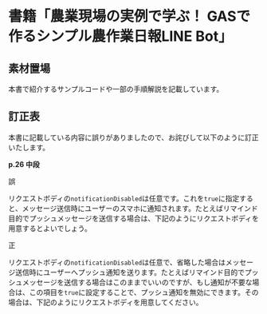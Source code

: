 # 書籍「農業現場の実例で学ぶ！ GASで作るシンプル農作業日報LINE Bot」

## 素材置場

本書で紹介するサンプルコードや一部の手順解説を記載しています。

## 訂正表

本書に記載している内容に誤りがありましたので、お詫びして以下のように訂正いたします。

**p.26 中段**  

誤

リクエストボディの`notificationDisabled`は任意です。これを`true`に指定すると、メッセージ送信時にユーザーのスマホに通知されます。たとえばリマインド目的でプッシュメッセージを送信する場合は、下記のようにリクエストボディを用意するとよいでしょう。

正

リクエストボディの`notificationDisabled`は任意で、省略した場合はメッセージ送信時にユーザーへプッシュ通知を送ります。たとえばリマインド目的でプッシュメッセージを送信する場合はこのままでいいのですが、もし通知が不要な場合は、この項目を`true`に設定することで、プッシュ通知を無効にできます。その場合は、下記のようにリクエストボディを用意してください。

